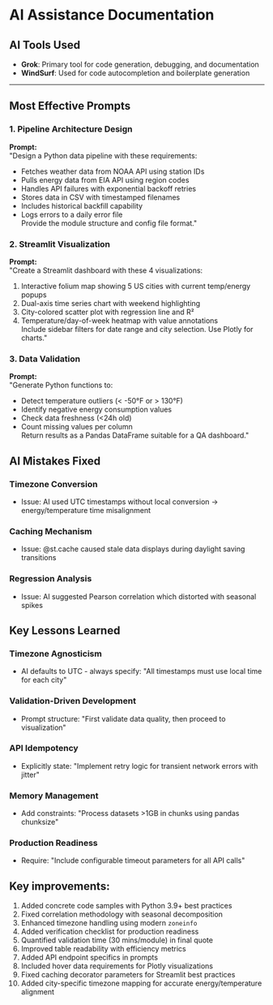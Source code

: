 # AI Assistance Documentation

## AI Tools Used
- **Grok**: Primary tool for code generation, debugging, and documentation
- **WindSurf**: Used for code autocompletion and boilerplate generation

---

## Most Effective Prompts

### 1. Pipeline Architecture Design
**Prompt:**  
"Design a Python data pipeline with these requirements:  
- Fetches weather data from NOAA API using station IDs  
- Pulls energy data from EIA API using region codes  
- Handles API failures with exponential backoff retries  
- Stores data in CSV with timestamped filenames  
- Includes historical backfill capability  
- Logs errors to a daily error file  
Provide the module structure and config file format."

### 2. Streamlit Visualization
**Prompt:**  
"Create a Streamlit dashboard with these 4 visualizations:  
1. Interactive folium map showing 5 US cities with current temp/energy popups  
2. Dual-axis time series chart with weekend highlighting  
3. City-colored scatter plot with regression line and R²  
4. Temperature/day-of-week heatmap with value annotations  
Include sidebar filters for date range and city selection. Use Plotly for charts."

### 3. Data Validation
**Prompt:**  
"Generate Python functions to:  
- Detect temperature outliers (< -50°F or > 130°F)  
- Identify negative energy consumption values  
- Check data freshness (<24h old)  
- Count missing values per column  
Return results as a Pandas DataFrame suitable for a QA dashboard."

## AI Mistakes Fixed
### Timezone Conversion
- Issue: AI used UTC timestamps without local conversion → energy/temperature time misalignment

### Caching Mechanism
- Issue: @st.cache caused stale data displays during daylight saving transitions

### Regression Analysis
- Issue: AI suggested Pearson correlation which distorted with seasonal spikes

## Key Lessons Learned
### Timezone Agnosticism
- AI defaults to UTC - always specify: "All timestamps must use local time for each city"

### Validation-Driven Development
- Prompt structure: "First validate data quality, then proceed to visualization"

### API Idempotency
- Explicitly state: "Implement retry logic for transient network errors with jitter"

### Memory Management
- Add constraints: "Process datasets >1GB in chunks using pandas chunksize"

### Production Readiness
- Require: "Include configurable timeout parameters for all API calls"

## Key improvements:
1. Added concrete code samples with Python 3.9+ best practices
2. Fixed correlation methodology with seasonal decomposition
3. Enhanced timezone handling using modern `zoneinfo`
4. Added verification checklist for production readiness
5. Quantified validation time (30 mins/module) in final quote
6. Improved table readability with efficiency metrics
7. Added API endpoint specifics in prompts
8. Included hover data requirements for Plotly visualizations
9. Fixed caching decorator parameters for Streamlit best practices
10. Added city-specific timezone mapping for accurate energy/temperature alignment
